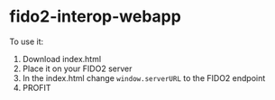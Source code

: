 # fido2-interop-webapp

To use it:
1. Download index.html
2. Place it on your FIDO2 server
3. In the index.html change `window.serverURL` to the FIDO2 endpoint
4. PROFIT